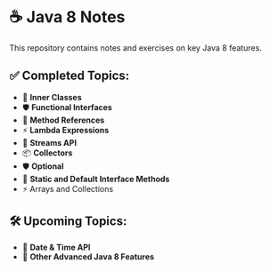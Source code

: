 # ☕ **Java 8 Notes**

This repository contains notes and exercises on key Java 8 features.

## ✅ **Completed Topics:**
- 🔗 **Inner Classes**
- 🛡️ **Functional Interfaces**
- 🧭 **Method References**
- ⚡ **Lambda Expressions**
- 🌊 **Streams API**
- 📦 **Collectors**
- 🛡️ **Optional**
- 🧩 **Static and Default Interface Methods**
- ⚡ Arrays and Collections

## 🛠️ **Upcoming Topics:**
- 📅 **Date & Time API**
- 🚀 **Other Advanced Java 8 Features**
